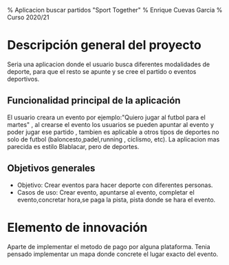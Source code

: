% Aplicacion buscar partidos "Sport Together"
% Enrique Cuevas Garcia
% Curso 2020/21

# Descripción general del proyecto

Seria una aplicacion donde el usuario busca diferentes modalidades de deporte, para que el resto se apunte y se cree el partido o eventos deportivos.

## Funcionalidad principal de la aplicación

El usuario creara un evento por ejemplo:"Quiero jugar al futbol para el martes" , al crearse el evento los usuarios se pueden apuntar al evento  y poder jugar ese partido , tambien es aplicable a otros tipos de deportes no solo de futbol (baloncesto,padel,running , ciclismo, etc). La aplicacion mas parecida es estilo Blablacar, pero de deportes.

## Objetivos generales

* Objetivo: Crear eventos para hacer deporte con diferentes personas.
* Casos de uso: Crear evento, apuntarse al evento, completar el evento,concretar hora,se paga la pista, pista donde se hara el evento.

# Elemento de innovación

Aparte de implementar el metodo de pago por alguna plataforma. Tenia pensado implementar un mapa donde concrete el lugar exacto del evento.
